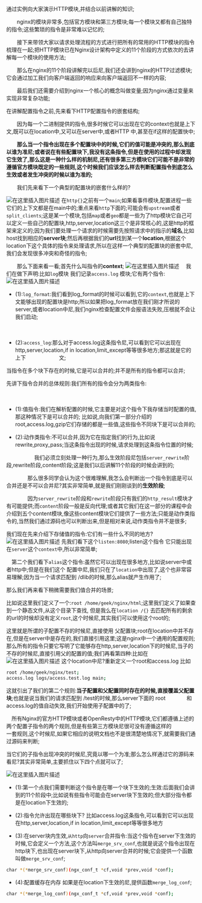 通过实例向大家演示HTTP模块,并结合以前讲解的知识;

　　nginx的模块非常多,包括官方模块和第三方模块;每一个模块又都有自己独特的指令;这些繁琐的指令是非常难以记忆的;

　　接下来带领大家以请求处理流程的方式进行把所有的常用的HTTP模块的指令梳理在一起;把HTTP模块已在Nginx设计架构中定义的11个阶段的方式依次的去讲解每一个模块的使用方法;

　　那么在nginx的11个阶段讲解完以后尼,我们还会讲到nginx的HTTP过滤模块;它会通过加工我们向客户端返回的响应来向客户端返回不一样的内容;

　　最后我们还需要介绍到nginx一个核心的概念叫做变量;因为nginx通过变量来实现非常复杂功能;


在讲解配置指令之前,先来看下HTTP配置指令的嵌套结构;

　　因为每一个二进制提供的指令,很多时候它可以出现在它的context也就是上下文,既可以在location中,又可以在server中,或者HTTP 中,甚至在if这样的配置快中;

　　**那么当一个指令出现在多个配置块中的时候,它们的值可能是冲突的,那么到底以谁为准尼;或者说在有些配置块下,我没有这条指令,但是在使用的过程中却发现它生效了,那么这是一种什么样的机制尼,还有很多第三方模块它们可能不是非常的遵循官方模块既定的一些规则,这个时候我们应该怎么样去判断配置指令到底怎么生效或者发生冲突的时候以谁为准的;**

　　我们先来看下一个典型的配置块的嵌套什么样的?

![在这里插入图片描述](https://i-blog.csdnimg.cn/blog_migrate/ad004aaa9552b7da8d12b0165fdfefda.png)
在`http{}`之前有一个`main`;如果看事件模块,配置进程一些它们的上下文都是在main中的;重点来看`http`下面的;可能会有`upstream`或者`split_clients`;这是某一个模块,包括`map`或者`geo`都是一些为了http模块它自己可以定义一些自己的配置块,http,server,location这三个是非常核心的,这是http的框架来定义的;因为我们要处理一个请求的时候需要先按照请求中的指示的**域名**,比如host找到相应的**server块**;然后再根据我们的**url**找到某一个**location**,根据这个location下这个具体的指令来处理请求,所以在这样一个典型的配置块的嵌套中尼,我们会发现很多冲突和奇怪的指令;

　　那么下面来看一看;首先什么叫指令的**context**;
![在这里插入图片描述](https://i-blog.csdnimg.cn/blog_migrate/71d588cabac1ecf4709bd6d3eb08cdd7.png)
　我们在做下声明:比如`log`模块 我们记录`access.log` 模块;它有两个指令:
　![在这里插入图片描述](https://i-blog.csdnimg.cn/blog_migrate/693e366ec245f0b93003904df2d3b532.png)
　　　　

 - (1):`log_format`:我们看到log_format的时候可以看到,它的`context`,也就是上下文能够出现的配置块是http;所以如果把log_format放在我们刚才所说的server,或者location中尼,我们nginx检查配置文件会报语法失败,压根就不会让我们启动;

 

　　　

 - (2):`access_log`:那么对于access.log这条指令尼,可以看到它可以出现在http,server,location,if in location,limit_except等等很多地方;那这就是它的上下　　　　　　  文;

当指令在多个块下存在的时候,它是可以合并的;并不是所有的指令都可以合并;

先讲下指令合并的总体规则:我们所有的指令会分为两类指令:

　　　　

 - (1):值指令:我们在解析配置的时候,它主要是对这个指令下我存储当时配置的值,那这种情况下是可以合并的; 比如说,向我们第一部分介绍的root,access.log,gzip它们存储的都是一些值,这些指令不同块下是可以合并的;


 - (2):动作类指令:不可以合并,因为它在指定我们的行为,比如说rewrite,proxy_pass;当这条指令出现的时候,请求处理到这条指令位置的时候;

　　　　　  我们必须立刻处理一种行为,那么生效阶段尼包括`server_rewrite`阶段,rewrite阶段,content阶段;这是我们以后讲解11个阶段的时候会讲到的;

　　　　那么很多同学会认为这个很难理解,我怎么会判断出一个指令到底是可以合并还是不可以合并尼?其实非常简单,就是我们刚刚谈到的**生效阶段**;

　　　　因为`server_rewrite`阶段和`rewrite`阶段只有我们的`http_result`模块才有可能提供;而`content`阶段一般是反向代理;或者其它我们在这一部分的课程中会介绍到五个content模块,像这些content模块它们提供了一些方法;只能是动作类指令的,当然我们通过源码也可以判断出来,但是相对来说,动作类指令并不是很多;

我们现在先来介绍下存储值的指令:它们有一些什么不同的地方?
![在这里插入图片描述](https://i-blog.csdnimg.cn/blog_migrate/26301c96a01d812b7484d8e09a9329ed.png)
先我们看下这个`listen:8080`;listen这个指令 它只能出现在`server`这个`context`中,所以非常简单;

　第二个我们看下`alias`这个指令:虽然它可以出现在很多地方,比如说server中或者http中;但是在我们这个 配置中尼,我们只在了`location`中出现了,这个也非常容易理解;因为当一个请求匹配到  /dlib的时候,那么alias就产生作用了;

那么我们再来看下稍微需要我们值合并的场景;

比如说这里我们定义了一个:`root /home/geek/nginx/html`;这里我们定义了如果查到一个静态文件,从这个目录下查找,
但是我么在`location /{}` 去匹配所有的剩余的url的时候却没有定义`root`,这个时候尼,其实我们可以使用这个root的;

这里就是所谓的子配置不存的时候尼,直接使用 父配置块;root在location中并不存在,但是在server中是存在的,我们直接引用这里;这是nginx中一个通用的配置规则;那么所有的指令只要它写明了它能够存在http,server,location下的时候尼,当子的不存的时候尼,直接引用父的配置的值;我们再看第四种:比如在
![在这里插入图片描述](https://i-blog.csdnimg.cn/blog_migrate/778b8992b1d651663379e8e0019e454c.png)
这个location中尼?重新定义一个root和access.log
比如 

```bash
root /home/geek/nginx/test;
access.log logs/access.test.log main;
```

这就引出了我们的第二个规则:**当子配置和父配置同时存在的时候,直接覆盖父配置块**;也就是说当我们的请求匹配到 /test的时候,那么server下面的 root　　　　和access.log的值自动失效,我们开始使用子配置中的了;

　所有Nginx的官方HTTP模块或者OpenResty中的HTTP模块,它们都遵循上述的两个配置子指令的两个规则,但是有些第三方模块尼很可没有遵循这样的　　　　一套规则,这个时候尼,如果它相应的说明文档也不是很清楚地情况下,就需要我们通过源码来判断;

当它们的子指令出现冲突的时候尼,究竟以哪一个为准;那么怎么样通过它的源码来看尼?其实非常简单,主要抓住以下四个点就可以了;

![在这里插入图片描述](https://i-blog.csdnimg.cn/blog_migrate/d42fc22b9ce34a266a0a33672396beaf.png)　

 - (1):第一个点我们需要判断这个指令是在哪一个块下生效的;生效:后面我们会讲到的11个阶段中;比如说有些指令可能会在server块下生效的;但大部分指令都是在location下生效的;
 - (2):指令允许出现在哪些块下? 比如access.log这条指令,可以看到它可以出现在http,server,location,if in location,limit_except等等很多地方

 - (3):在server块内生效,`从http`向`server`合并指令:当这个指令在server下生效的时候,它会定义一个方法,这个方法叫`merge_srv_conf`,也就是说这个指令出现在http块下,也出现在server块下,从http向server合并的时候;它会提供一个函数叫做`merge_srv_conf`;

```bash
char *(*merge_srv_conf)(ngx_conf_t *cf,void *prev,void *conf);
```

 - (4):配置缓存在内存 如果是在location下生效的尼,提供函数`merge_log_conf`;

```bash
char *(*merge_log_conf)(ngx_conf_t *cf,void *prev,void *conf);
```

